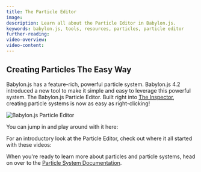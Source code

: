 ```yaml
---
title: The Particle Editor
image:
description: Learn all about the Particle Editor in Babylon.js.
keywords: babylon.js, tools, resources, particles, particle editor
further-reading:
video-overview:
video-content:
---
```


## Creating Particles The Easy Way

Babylon.js has a feature-rich, powerful particle system. Babylon.js 4.2 introduced a new tool to make it simple and easy to leverage this powerful system. The Babylon.js Particle Editor. Built right into [The Inspector](/toolsAndResources/inspector), creating particle systems is now as easy as right-clicking!

<img src="/img/tools/particleEditor.jpg" title="Babylon.js Particle Editor"/>

You can jump in and play around with it here: <Playground id="#M7MYT8#11" title="Particle Editor" description="Simple example of particles using the particle editor."/>

For an introductory look at the Particle Editor, check out where it all started with these videos:

<Youtube id="BPJ0SZQnOXk"/>

<Youtube id="HgcUkTZmWyA"/>

<Youtube id="mKTD2P1lF9Q"/>

When you're ready to learn more about particles and particle systems, head on over to the [Particle System Documentation](/features/featuresDeepDive/particles/particle_system).
